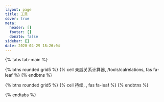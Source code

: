 ```yaml
---
layout: page
title: 工具
cover: true
meta:
  header: []
  footer: []
  donate: false
sidebar: []
date: 2020-04-29 18:26:04
---
```


{% tabs tab-main %}
<!-- tab 其他工具 -->
{% btns rounded grid5 %}
{% cell 亲戚关系计算器, /tools/calrelations, fas fa-leaf %}
{% endbtns %}
<!-- endtab -->

<!-- tab 图片工具 -->
{% btns rounded grid5 %}
{% cell 待续, , fas fa-leaf %}
{% endbtns %}
<!-- endtab -->
{% endtabs %}
